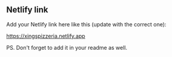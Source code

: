 ## Netlify link
Add your Netlify link here like this (update with the correct one):

https://xingspizzeria.netlify.app

PS. Don't forget to add it in your readme as well.
